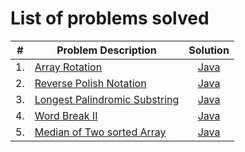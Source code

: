 # List of problems solved

| # | Problem Description | Solution |
|:---:| ----- | :--------: |
|1. | [Array Rotation](https://leetcode.com/problems/rotate-array/) | [Java](https://github.com/jindalarpit/problem-solving/blob/main/src/com/problems/java/ArrayRotation.java) |
|2. | [Reverse Polish Notation](https://leetcode.com/problems/evaluate-reverse-polish-notation) | [Java](https://github.com/jindalarpit/problem-solving/blob/main/src/com/problems/java/ReversePolishNotation.java)|
|3. | [Longest Palindromic Substring](https://leetcode.com/problems/longest-palindromic-substring) | [Java](https://github.com/jindalarpit/problem-solving/blob/main/src/com/problems/java/LongestPalindromicSubstring.java)|
|4. | [Word Break II](https://leetcode.com/problems/word-break-ii/)|[Java](https://github.com/jindalarpit/problem-solving/blob/main/src/com/problems/java/WordBreakII.java)|
|5. | [Median of Two sorted Array](https://leetcode.com/problems/median-of-two-sorted-arrays/)|[Java](https://github.com/jindalarpit/problem-solving/blob/main/src/com/problems/java/MedianOfTwoSortedArray.java)|
